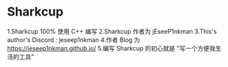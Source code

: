 # Sharkcup

1.Sharkcup 100% 使用 C++ 编写
2.Sharkcup 作者为 jEseeP1nkman
3.This's author's Discord : jeseep1nkman
4.作者 Blog 为 https://jeseep1nkman.github.io/
5.编写 Sharkcup 的初心就是 "写一个方便我生活的工具"
